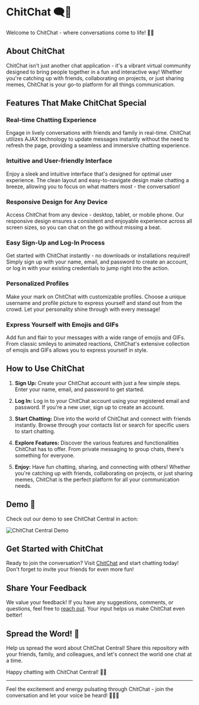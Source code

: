 # ChitChat 🗨️💬

Welcome to ChitChat - where conversations come to life! 🌟🚀


## About ChitChat

ChitChat isn't just another chat application - it's a vibrant virtual community designed to bring people together in a fun and interactive way! Whether you're catching up with friends, collaborating on projects, or just sharing memes, ChitChat is your go-to platform for all things communication.


## Features That Make ChitChat Special

### Real-time Chatting Experience

Engage in lively conversations with friends and family in real-time. ChitChat utilizes AJAX technology to update messages instantly without the need to refresh the page, providing a seamless and immersive chatting experience.

### Intuitive and User-friendly Interface

Enjoy a sleek and intuitive interface that's designed for optimal user experience. The clean layout and easy-to-navigate design make chatting a breeze, allowing you to focus on what matters most - the conversation!

### Responsive Design for Any Device

Access ChitChat from any device - desktop, tablet, or mobile phone. Our responsive design ensures a consistent and enjoyable experience across all screen sizes, so you can chat on the go without missing a beat.

### Easy Sign-Up and Log-In Process

Get started with ChitChat instantly - no downloads or installations required! Simply sign up with your name, email, and password to create an account, or log in with your existing credentials to jump right into the action.

### Personalized Profiles

Make your mark on ChitChat with customizable profiles. Choose a unique username and profile picture to express yourself and stand out from the crowd. Let your personality shine through with every message!

### Express Yourself with Emojis and GIFs

Add fun and flair to your messages with a wide range of emojis and GIFs. From classic smileys to animated reactions, ChitChat's extensive collection of emojis and GIFs allows you to express yourself in style.


## How to Use ChitChat

1. **Sign Up:** Create your ChitChat account with just a few simple steps. Enter your name, email, and password to get started.

2. **Log In:** Log in to your ChitChat account using your registered email and password. If you're a new user, sign up to create an account.

3. **Start Chatting:** Dive into the world of ChitChat and connect with friends instantly. Browse through your contacts list or search for specific users to start chatting.

4. **Explore Features:** Discover the various features and functionalities ChitChat has to offer. From private messaging to group chats, there's something for everyone.

5. **Enjoy:** Have fun chatting, sharing, and connecting with others! Whether you're catching up with friends, collaborating on projects, or just sharing memes, ChitChat is the perfect platform for all your communication needs.


## Demo 🎥

Check out our demo to see ChitChat Central in action:

![ChitChat Central Demo](demo.gif)


## Get Started with ChitChat

Ready to join the conversation? Visit [ChitChat](#) and start chatting today! Don't forget to invite your friends for even more fun!


## Share Your Feedback

We value your feedback! If you have any suggestions, comments, or questions, feel free to [reach out](anshanujesh@gmail.com). Your input helps us make ChitChat even better!


## Spread the Word! 📣

Help us spread the word about ChitChat Central! Share this repository with your friends, family, and colleagues, and let's connect the world one chat at a time.

Happy chatting with ChitChat Central! 🌟💬

---

Feel the excitement and energy pulsating through ChitChat - join the conversation and let your voice be heard! 🎉💬✨
